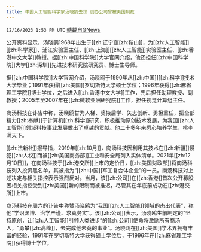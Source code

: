 ```yaml
---
title: 中国人工智能科学家汤晓鸥去世 创办公司曾被美国制裁
---
```

`12/16/2023 1:53 PM UTC` [轉載自GNews](https://gnews.org/articles/2117635)

公开资料显示，汤晓鸥1968年出生于[[zh:辽宁]][[zh:鞍山]]，为[[zh:人工智能]][[zh:科学家]]、浦江实验室主任、[[zh:上海]][[zh:人工智能]]实验室主任、[[zh:香港中文大学]]教授。据[[zh:中国科学院]]大学官网介绍，他还担任[[zh:中国科学院]]大学[[zh:深圳]]先进技术研究院研究员、博士生导师。

据[[zh:中国科学院]]大学官网介绍，汤晓鸥于1990年从[[zh:中国]][[zh:科学]]技术大学毕业；1991年获得[[zh:美国]]罗切斯特大学硕士学位；1996年获得[[zh:麻省理工学院]]博士学位，之后进入[[zh:香港中文大学]]工作，先后担任助理教授、副教授；2005年至2007年在[[zh:微软亚洲研究院]]工作，担任视觉计算组主任。

商汤科技在讣告中称，汤晓鸥甘为人梯、奖掖后学、矢志创新、勇担重任，把全部精力[[zh:奉献]]于计算机[[zh:科学]]研究，积极推动原创技术发展，为我国[[zh:人工智能]]领域科技事业发展做出了卓越的贡献。他二十多年来悉心培养学生，桃李满天下。

[[zh:法新社]]报导指，2019年[[zh:10月]]，商汤科技因利用其技术在[[zh:新疆]]侵犯[[zh:人权]]而被[[zh:美国商务部]]工业和安全局列入实体清单。2021年[[zh:12月10日]]，在商汤科技于[[zh:港交所]]上市的定价日，[[zh:美国财政部]]将商汤科技列入投资黑名单，其被指为“[[zh:中国]]军工复合体企业”的一员。商汤科技对上述决定与相关指控表示强烈反对。当月，该[[zh:公司]]在[[zh:香港]]首次公开募股因相关指控受到[[zh:美国]]新的限制而被推迟，尽管其在年底前成功在[[zh:港交所]]上市。

商汤科技在周六的讣告中称赞汤晓鸥为“我国[[zh:人工智能]]领域的杰出代表”，称他“学识渊博、治学严谨、求真务实”。该[[zh:公司]]表示，汤晓鸥生前制定的“坚持原创，让[[zh:人工智能]]引领人类进步”的[[zh:公司]]使命将激励所有商汤人，“勇攀[[zh:高峰]]，去完成他未竟的事业”。汤晓鸥在[[zh:美国]]学术界拥有丰富的经验，1991年在罗切斯特大学获得硕士学位后，于1996年在[[zh:麻省理工学院]]获得博士学位。

